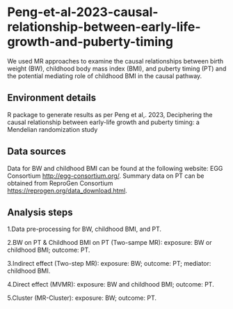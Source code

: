 # Peng-et-al-2023-causal-relationship-between-early-life-growth-and-puberty-timing
We used MR approaches to examine the causal relationships between birth weight (BW), childhood body mass index (BMI), and puberty timing (PT) and the potential mediating role of childhood BMI in the causal pathway.

## Environment details
R package to generate results as per Peng et al,. 2023, Deciphering the causal relationship between early-life growth and puberty timing: a Mendelian randomization study

## Data sources
Data for BW and childhood BMI can be found at the following website: EGG Consortium http://egg-consortium.org/. Summary data on PT can be obtained from ReproGen Consortium https://reprogen.org/data_download.html.

## Analysis steps
1.Data pre-processing for BW, childhood BMI, and PT.

2.BW on PT & Childhood BMI on PT (Two-sampe MR): exposure: BW or childhood BMI; outcome: PT.

3.Indirect effect (Two-step MR): exposure: BW; outcome: PT; mediator: childhood BMI.

4.Direct effect (MVMR): exposure: BW and childhood BMI; outcome: PT.

5.Cluster (MR-Cluster): exposure: BW; outcome: PT.
